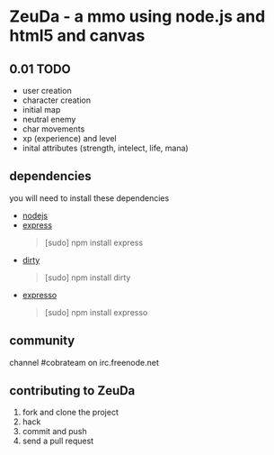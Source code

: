 # ZeuDa - a mmo using node.js and html5 and canvas

## 0.01 TODO

* user creation
* character creation
* initial map
* neutral enemy
* char movements
* xp (experience) and level
* inital attributes (strength, intelect, life, mana)

## dependencies

you will need to install these dependencies

* [nodejs](nodejs.org)
* [express](http://expressjs.com/)
    > [sudo] npm install express
* [dirty](http://github.com/felixge/node-dirty.git)
    > [sudo] npm install dirty
* [expresso](http://github.com/visionmedia/expresso)
    > [sudo] npm install expresso

## community

channel #cobrateam on irc.freenode.net

## contributing to ZeuDa

1. fork and clone the project
2. hack
3. commit and push
4. send a pull request
